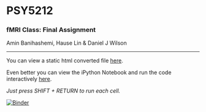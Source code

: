 # PSY5212

### fMRI Class: Final Assignment

Amin Banihashemi, Hause Lin & Daniel J Wilson

---

You can view a static html converted file [here](https://rawgit.com/danieljwilson/PSY5212/master/Final%20Project.html).

Even better you can view the iPython Notebook and run the code interactively [here](https://hub.mybinder.org/user/danieljwilson-psy5212-upzn9atf/notebooks/Final%20Project.ipynb). 

*Just press SHIFT + RETURN to run each cell.*

[![Binder](https://mybinder.org/badge.svg)](https://mybinder.org/v2/gh/danieljwilson/PSY5212/master)

